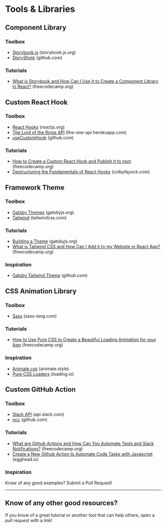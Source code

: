# Tools & Libraries

## Component Library

### Toolbox
* [Storybook.js](https://storybook.js.org/) (storybook.js.org)
* [StoryShots](https://github.com/storybookjs/storybook/tree/master/addons/storyshots/storyshots-core) (github.com)

### Tutorials
* [What is Storybook and How Can I Use It to Create a Component Library in React?](https://www.freecodecamp.org/news/what-is-storybook-and-how-can-i-use-it-to-create-a-component-libary-in-react/) (freecodecamp.org)

## Custom React Hook

### Toolbox
* [React Hooks](https://reactjs.org/docs/hooks-reference.html) (reactjs.org)
* [The Lord of the Rings API](https://the-one-api.herokuapp.com/documentation) (the-one-api.herokuapp.com)
* [useCustomHook](https://github.com/colbyfayock/use-custom-hook) (github.com)

### Tutorials
* [How to Create a Custom React Hook and Publish it to npm](https://www.freecodecamp.org/news/how-to-create-a-custom-react-hook-and-publish-it-to-npm/) (freecodecamp.org)
* [Destructuring the Fundamentals of React Hooks](https://www.colbyfayock.com/2019/04/destructuring-the-fundamentals-of-react-hooks) (colbyfayock.com)

## Framework Theme

### Toolbox
* [Gatsby Themes](https://www.gatsbyjs.org/docs/themes/) (gatsbyjs.org)
* [Tailwind](https://tailwindcss.com/) (tailwindcss.com)

### Tutorials
* [Building a Theme](https://www.gatsbyjs.org/tutorial/building-a-theme/) (gatsbyjs.org)
* [What is Tailwind CSS and How Can I Add it to my Website or React App?](https://www.freecodecamp.org/news/what-is-tailwind-css-and-how-can-i-add-it-to-my-website-or-react-app/) (freecodecamp.org)

### Inspiration
* [Gatsby Tailwind Theme](https://github.com/talensjr/gatsby-theme-tailwindcss) (github.com)

## CSS Animation Library

### Toolbox
* [Sass](https://sass-lang.com/) (sass-lang.com)

### Tutorials
* [How to Use Pure CSS to Create a Beautiful Loading Animation for your App](https://www.freecodecamp.org/news/how-to-use-css-to-create-a-beautiful-loading-animation-for-your-app/) (freecodecamp.org)

### Inspiration
* [Animate.css](https://animate.style/) (animate.style)
* [Pure CSS Loaders](https://loading.io/css/) (loading.io)

## Custom GitHub Action

### Toolbox
 
* [Slack API](https://api.slack.com/) (api.slack.com)
* [ncc](https://github.com/vercel/ncc) (github.com)

### Tutorials
* [What are Github Actions and How Can You Automate Tests and Slack Notifications?](https://www.freecodecamp.org/news/what-are-github-actions-and-how-can-you-automate-tests-and-slack-notifications/) (freecodecamp.org)
* [Create a New Github Action to Automate Code Tasks with Javascript](https://egghead.io/playlists/create-a-new-github-action-to-automate-code-tasks-with-javascript-f1e9?af=atzgap) (egghead.io)

### Inspiration
Know of any good examples? Submit a Pull Request!

---

## Know of any other good resources?
If you know of a great tutorial or another tool that can help others, open a pull request with a link!
